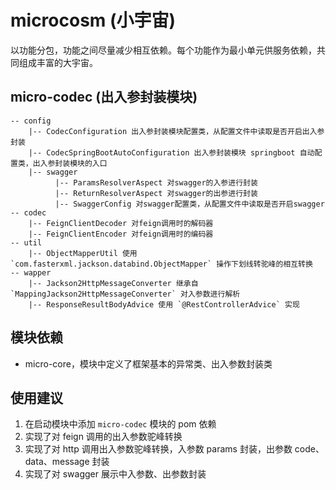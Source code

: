 # microcosm (小宇宙)

以功能分包，功能之间尽量减少相互依赖。每个功能作为最小单元供服务依赖，共同组成丰富的大宇宙。

## micro-codec (出入参封装模块)

```
-- config
    |-- CodecConfiguration 出入参封装模块配置类，从配置文件中读取是否开启出入参封装
    |-- CodecSpringBootAutoConfiguration 出入参封装模块 springboot 自动配置类，出入参封装模块的入口
    |-- swagger
          |-- ParamsResolverAspect 对swagger的入参进行封装
          |-- ReturnResolverAspect 对swagger的出参进行封装
          |-- SwaggerConfig 对swagger配置类，从配置文件中读取是否开启swagger
-- codec
    |-- FeignClientDecoder 对feign调用时的解码器
    |-- FeignClientEncoder 对feign调用时的编码器
-- util
    |-- ObjectMapperUtil 使用 `com.fasterxml.jackson.databind.ObjectMapper` 操作下划线转驼峰的相互转换
-- wapper
    |-- Jackson2HttpMessageConverter 继承自 `MappingJackson2HttpMessageConverter` 对入参数进行解析
    |-- ResponseResultBodyAdvice 使用 `@RestControllerAdvice` 实现

```

## 模块依赖

- micro-core，模块中定义了框架基本的异常类、出入参数封装类

## 使用建议

1. 在启动模块中添加 `micro-codec` 模块的 pom 依赖
2. 实现了对 feign 调用的出入参数驼峰转换
3. 实现了对 http 调用出入参数驼峰转换，入参数 params 封装，出参数 code、data、message 封装
4. 实现了对 swagger 展示中入参数、出参数封装
